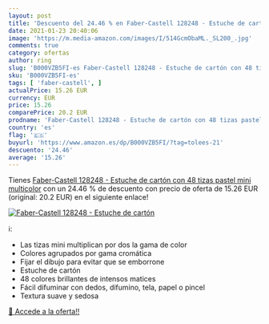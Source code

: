 ```yaml
---
layout: post
title: 'Descuento del 24.46 % en Faber-Castell 128248 - Estuche de cartón'
date: 2021-01-23 20:40:06
image: 'https://m.media-amazon.com/images/I/514GcmObaML._SL200_.jpg'
comments: true
category: ofertas
author: ring
slug: 'B000VZB5FI-es Faber-Castell 128248 - Estuche de cartón con 48 tizas...'
sku: 'B000VZB5FI-es'
tags: [ 'faber-castell', ]
actualPrice: 15.26 EUR
currency: EUR
price: 15.26
comparePrice: 20.2 EUR
prodname: 'Faber-Castell 128248 - Estuche de cartón con 48 tizas pastel  mini  multicolor'
country: 'es'
flag: '🇪🇸'
buyurl: 'https://www.amazon.es/dp/B000VZB5FI/?tag=tolees-21'
descuento: '24.46'
average: '15.26'
---
```


Tienes [Faber-Castell 128248 - Estuche de cartón con 48 tizas pastel  mini  multicolor](https://www.amazon.es/dp/B000VZB5FI/?tag=tolees-21) con un 24.46 % de descuento con precio de oferta de 15.26 EUR (original: 20.2 EUR) en el siguiente enlace!

[![Faber-Castell 128248 - Estuche de cartón](https://m.media-amazon.com/images/I/514GcmObaML._SL200_.jpg)](https://www.amazon.es/dp/B000VZB5FI/?tag=tolees-21)

ℹ️:

- Las tizas mini multiplican por dos la gama de color
- Colores agrupados por gama cromática
- Fijar el dibujo para evitar que se emborrone
- Estuche de cartón
- 48 colores brillantes de intensos matices
- Fácil difuminar con dedos, difumino, tela, papel o pincel
- Textura suave y sedosa

[🛒 Accede a la oferta!!](https://www.amazon.es/dp/B000VZB5FI/?tag=tolees-21)
